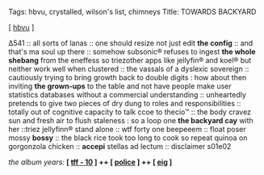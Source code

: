 Tags: hbvu, crystalled, wilson's list, chimneys
Title: TOWARDS BACKYARD
  
[ [hbvu](https://maps.app.goo.gl/Wm3pzuLoS5Y7HR7S8) ]

∆541 :: all sorts of lanas :: one should resize not just edit **the config** :: and that's ma soul up there :: somehow subsonic® refuses to ingest **the whole shebang** from the eneffess so triezother apps like jellyfin® and koel® but neither work well when clustered :: the vassals of a dyslexic sovereign :: cautiously trying to bring growth back to double digits : how about then inviting **the grown-ups** to the table and not have people make user statistics databases without a commercial understanding :: unheartedly pretends to give two pieces of dry dung to roles and responsibilities :: totally out of cognitive capacity to talk ccoe to thecio™ :: the body cravez sun and fresh air to flush staleness : so a loop one **the backyard cay** with her ::triez jellyfinn® stand alone ::  wtf forty one beepeeem :: float poser mossy **bossy** :: the black rice took too long to cook so repeat quinoa on gorgonzola chicken :: **accepi** stellas ad lectum :: disclaimer s01e02  
  
_the album years:_ **[ [tff - 10](https://rateyourmusic.com/release/album/tears-for-fears/the-hurting/) ] ++ [ [police](https://rateyourmusic.com/release/album/the-police/synchronicity-6/) ] ++ [ [eig](https://rateyourmusic.com/release/album/eyeless-in-gaza/rust-red-september/) ]**  
